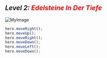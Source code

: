## ***Level 2:***  <span style="color: red">***Edelsteine In Der Tiefe***

![MyImage](Welt1-Level2.png)

```Javascript
hero.moveRight();
hero.moveUp();
hero.moveRight();
hero.moveDown();
hero.moveLeft();
hero.moveDown();
```